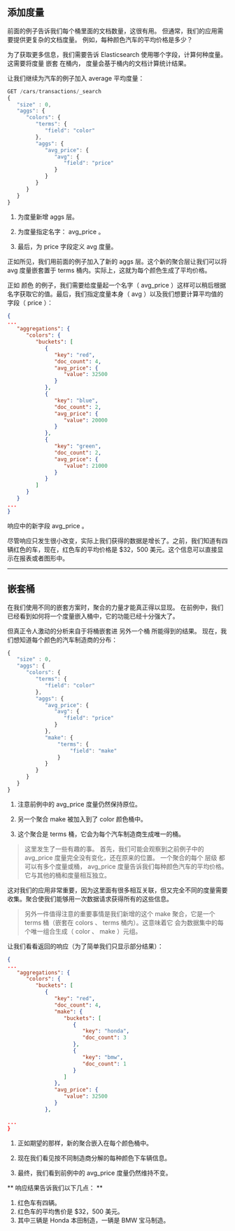 ## 添加度量
前面的例子告诉我们每个桶里面的文档数量，这很有用。 但通常，我们的应用需要提供更复杂的文档度量。 例如，每种颜色汽车的平均价格是多少？

为了获取更多信息，我们需要告诉 Elasticsearch 使用哪个字段，计算何种度量。 这需要将度量 嵌套 在桶内， 度量会基于桶内的文档计算统计结果。

让我们继续为汽车的例子加入 average 平均度量：
``` javascript
GET /cars/transactions/_search
{
   "size" : 0,
   "aggs": {
      "colors": {
         "terms": {
            "field": "color"
         },
         "aggs": {
            "avg_price": {
               "avg": {
                  "field": "price"
               }
            }
         }
      }
   }
}
```

1. 为度量新增 aggs 层。

2. 为度量指定名字： avg_price 。

3. 最后，为 price 字段定义 avg 度量。

正如所见，我们用前面的例子加入了新的 aggs 层。这个新的聚合层让我们可以将 avg 度量嵌套置于 terms 桶内。实际上，这就为每个颜色生成了平均价格。

正如 颜色 的例子，我们需要给度量起一个名字（ avg_price ）这样可以稍后根据名字获取它的值。最后，我们指定度量本身（ avg ）以及我们想要计算平均值的字段（ price ）：

```json
{
...
   "aggregations": {
      "colors": {
         "buckets": [
            {
               "key": "red",
               "doc_count": 4,
               "avg_price": {
                  "value": 32500
               }
            },
            {
               "key": "blue",
               "doc_count": 2,
               "avg_price": {
                  "value": 20000
               }
            },
            {
               "key": "green",
               "doc_count": 2,
               "avg_price": {
                  "value": 21000
               }
            }
         ]
      }
   }
...
}
```

响应中的新字段 avg_price 。

尽管响应只发生很小改变，实际上我们获得的数据是增长了。之前，我们知道有四辆红色的车，现在，红色车的平均价格是 $32，500 美元。这个信息可以直接显示在报表或者图形中。

---
## 嵌套桶
在我们使用不同的嵌套方案时，聚合的力量才能真正得以显现。 在前例中，我们已经看到如何将一个度量嵌入桶中，它的功能已经十分强大了。

但真正令人激动的分析来自于将桶嵌套进 另外一个桶 所能得到的结果。 现在，我们想知道每个颜色的汽车制造商的分布：

``` javascript
{
   "size" : 0,
   "aggs": {
      "colors": {
         "terms": {
            "field": "color"
         },
         "aggs": {
            "avg_price": {
               "avg": {
                  "field": "price"
               }
            },
            "make": {
                "terms": {
                    "field": "make"
                }
            }
         }
      }
   }
}
```


1. 注意前例中的 avg_price 度量仍然保持原位。

2. 另一个聚合 make 被加入到了 color 颜色桶中。

3. 这个聚合是 terms 桶，它会为每个汽车制造商生成唯一的桶。

> 这里发生了一些有趣的事。 首先，我们可能会观察到之前例子中的 avg_price 度量完全没有变化，还在原来的位置。 一个聚合的每个 层级 都可以有多个度量或桶， avg_price 度量告诉我们每种颜色汽车的平均价格。它与其他的桶和度量相互独立。

这对我们的应用非常重要，因为这里面有很多相互关联，但又完全不同的度量需要收集。聚合使我们能够用一次数据请求获得所有的这些信息。

> 另外一件值得注意的重要事情是我们新增的这个 make 聚合，它是一个 terms 桶（嵌套在 colors 、 terms 桶内）。这意味着它 会为数据集中的每个唯一组合生成（ color 、 make ）元组。

让我们看看返回的响应（为了简单我们只显示部分结果）：
``` json
{
...
   "aggregations": {
      "colors": {
         "buckets": [
            {
               "key": "red",
               "doc_count": 4,
               "make": {
                  "buckets": [
                     {
                        "key": "honda",
                        "doc_count": 3
                     },
                     {
                        "key": "bmw",
                        "doc_count": 1
                     }
                  ]
               },
               "avg_price": {
                  "value": 32500
               }
            },

...
}
```

1. 正如期望的那样，新的聚合嵌入在每个颜色桶中。

2. 现在我们看见按不同制造商分解的每种颜色下车辆信息。

3. 最终，我们看到前例中的 avg_price 度量仍然维持不变。

** 响应结果告诉我们以下几点： **

1. 红色车有四辆。
2. 红色车的平均售价是 $32，500 美元。
3. 其中三辆是 Honda 本田制造，一辆是 BMW 宝马制造。
